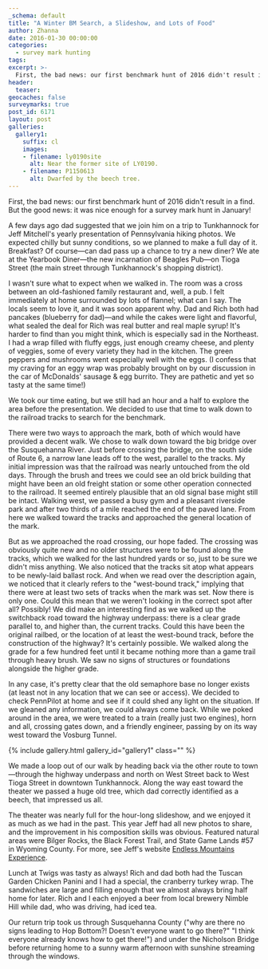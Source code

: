 ```yaml
---
_schema: default
title: "A Winter BM Search, a Slideshow, and Lots of Food"
author: Zhanna
date: 2016-01-30 00:00:00
categories:
  - survey mark hunting
tags:
excerpt: >-
  First, the bad news: our first benchmark hunt of 2016 didn't result in a find. But the good news: it was nice enough for a survey mark hunt in January
header:
  teaser:
geocaches: false
surveymarks: true
post_id: 6171
layout: post        
galleries:
  gallery1:
    suffix: cl
    images:
    - filename: ly0190site
      alt: Near the former site of LY0190.
    - filename: P1150613
      alt: Dwarfed by the beech tree.
---
```


First, the bad news: our first benchmark hunt of 2016 didn't result in a find. But the good news: it was nice enough for a survey mark hunt in January! 

A few days ago dad suggested that we join him on a trip to Tunkhannock for Jeff Mitchell's yearly presentation of Pennsylvania hiking photos. We expected chilly but sunny conditions, so we planned to make a full day of it. Breakfast? Of course—can dad pass up a chance to try a new diner? We ate at the Yearbook Diner—the new incarnation of Beagles Pub—on Tioga Street (the main street through Tunkhannock's shopping district). 

I wasn't sure what to expect when we walked in. The room was a cross between an old-fashioned family restaurant and, well, a pub. I felt immediately at home surrounded by lots of flannel; what can I say. The locals seem to love it, and it was soon apparent why. Dad and Rich both had pancakes (blueberry for dad)—and while the cakes were light and flavorful, what sealed the deal for Rich was real butter and real maple syrup! It's harder to find than you might think, which is especially sad in the Northeast. I had a wrap filled with fluffy eggs, just enough creamy cheese, and plenty of veggies, some of every variety they had in the kitchen. The green peppers and mushrooms went especially well with the eggs. (I confess that my craving for an eggy wrap was probably brought on by our discussion in the car of McDonalds' sausage & egg burrito. They are pathetic and yet so tasty at the same time!) 

We took our time eating, but we still had an hour and a half to explore the area before the presentation. We decided to use that time to walk down to the railroad tracks to search for the benchmark.

There were two ways to approach the mark, both of which would have provided a decent walk. We chose to walk down toward the big bridge over the Susquehanna River. Just before crossing the bridge, on the south side of Route 6, a narrow lane leads off to the west, parallel to the tracks. My initial impression was that the railroad was nearly untouched from the old days. Through the brush and trees we could see an old  brick building that might have been an old freight station or some other operation connected to the railroad. It seemed entirely plausible that an old signal base might still be intact. Walking west, we passed a busy gym and a pleasant riverside park and after two thirds of a mile reached the end of the paved lane. From here we walked toward the tracks and approached the general location of the mark. 

But as we approached the road crossing, our hope faded. The crossing was obviously quite new and no older structures were to be found along the tracks, which we walked for the last hundred yards or so, just to be sure we didn't miss anything. We also noticed that the tracks sit atop what appears to be newly-laid ballast rock. And when we read over the description again, we noticed that it clearly refers to the "west-bound track," implying that there were at least two sets of tracks when the mark was set. Now there is only one. Could this mean that we weren't looking in the correct spot after all? Possibly! We did make an interesting find as we walked up the switchback road toward the highway underpass: there is a clear grade parallel to, and higher than, the current tracks. Could this have been the original railbed, or the location of at least the west-bound track, before the construction of the highway? It's certainly possible. We walked along the grade for a few hundred feet until it became nothing more than a game trail through heavy brush. We saw no signs of structures or foundations alongside the higher grade.

In any case, it's pretty clear that the old semaphore base no longer exists (at least not in any location that we can see or access). We decided to check PennPilot at home and see if it could shed any light on the situation. If we gleaned any information, we could always come back. While we poked around in the area, we were treated to a train (really just two engines), horn and all, crossing gates down, and a friendly engineer, passing by on its way west toward the Vosburg Tunnel.

{% include gallery.html gallery_id="gallery1" class="" %}

We made a loop out of our walk by heading back via the other route to town—through the highway underpass and north on West Street back to West Tioga Street in downtown Tunkhannock. Along the way east toward the theater we passed a huge old tree, which dad correctly identified as a beech, that impressed us all. 

The theater was nearly full for the hour-long slideshow, and we enjoyed it as much as we had in the past. This year Jeff had all new photos to share, and the improvement in his composition skills was obvious. Featured natural areas were Bilger Rocks, the Black Forest Trail, and State Game Lands #57 in Wyoming County. For more, see Jeff's website [Endless Mountains Experience](https://endlessmountains.wordpress.com/).

Lunch at Twigs was tasty as always! Rich and dad both had the Tuscan Garden Chicken Panini and I had a special, the cranberry turkey wrap. The sandwiches are large and filling enough that we almost always bring half home for later. Rich and I each enjoyed a beer from local brewery Nimble Hill while dad, who was driving, had iced tea. 

Our return trip took us through Susquehanna County ("why are there no signs leading to Hop Bottom?! Doesn't everyone want to go there?" "I think everyone already knows how to get there!") and under the Nicholson Bridge before returning home to a sunny warm afternoon with sunshine streaming through the windows.





